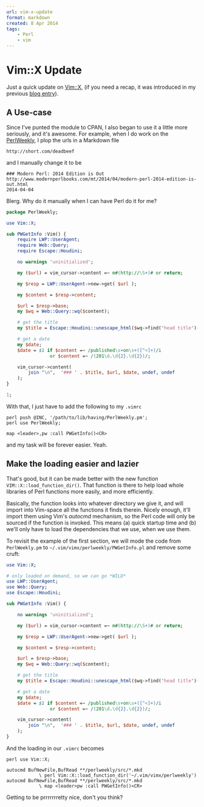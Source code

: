 ```yaml
---
url: vim-x-update
format: markdown
created: 8 Apr 2014
tags:
    - Perl
    - vim
---
```


# Vim::X Update

Just a quick update on [Vim::X](gh:yanick/Vim-X), (if you need
a recap, it was introduced in my previous [blog entry](blog:vim-x)).

## A Use-case

Since I've punted the module to CPAN, I also began to use it a little more seriously,
and it's awesome. For example, when I do work on the
[PerlWeekly](http://perlweekly.com), I plop the urls in a Markdown file

	http://short.com/deadbeef

and I manually change it to be

```
### Modern Perl: 2014 Edition is Out
http://www.modernperlbooks.com/mt/2014/04/modern-perl-2014-edition-is-out.html
2014-04-04
```

Blerg. Why do it manually when I can have Perl do it for me?

``` perl
package PerlWeekly;

use Vim::X;

sub PWGetInfo :Vim() {
    require LWP::UserAgent;
    require Web::Query;
    require Escape::Houdini;

    no warnings 'uninitialized';

    my ($url) = vim_cursor->content =~ m#(http://\S+)# or return;

    my $resp = LWP::UserAgent->new->get( $url );

    my $content = $resp->content;

    $url = $resp->base;
    my $wq = Web::Query::wq($content);

    # get the title
    my $title = Escape::Houdini::unescape_html($wq->find('head title')->html);

    # get a date
    my $date;
    $date = $1 if $content =~ /published\s+on\s+([^<]+)/i
                or $content =~ /(201\d.\d{2}.\d{2})/;

    vim_cursor->content( 
        join "\n",  '### ' . $title, $url, $date, undef, undef 
    );
}

1;
```

With that, I just have to add the following to my `.vimrc`

```
perl push @INC, '/path/to/lib/having/PerlWeekly.pm';
perl use PerlWeekly;

map <leader>,pw :call PWGetInfo()<CR>
```

and my task will be forever easier. Yeah.

## Make the loading easier and lazier

That's good, but it can be made better with the new 
function `VIM::X::load_function_dir()`. That function is there to help
load whole libraries of Perl functions more easily, and more
efficiently.

Basically, the function looks into whatever directory we give it, and will import into Vim-space all
the functions it finds therein. Nicely enough, it'll import them
using Vim's *autocmd* mechanism, so the Perl code will only be sourced
if the function is invoked. This means (a) quick startup time and (b) we'll
only have to load the dependencies that we use, when we use them.

To revisit the example of the first section, we will mode the code from
`PerlWeekly.pm` to `~/.vim/vimx/perlweekly/PWGetInfo.pl` and remove some cruft:

``` perl
use Vim::X;

# only loaded on demand, so we can go *WILD*
use LWP::UserAgent;
use Web::Query;
use Escape::Houdini;

sub PWGetInfo :Vim() {

    no warnings 'uninitialized';

    my ($url) = vim_cursor->content =~ m#(http://\S+)# or return;

    my $resp = LWP::UserAgent->new->get( $url );

    my $content = $resp->content;

    $url = $resp->base;
    my $wq = Web::Query::wq($content);

    # get the title
    my $title = Escape::Houdini::unescape_html($wq->find('head title')->html);

    # get a date
    my $date;
    $date = $1 if $content =~ /published\s+on\s+([^<]+)/i
                or $content =~ /(201\d.\d{2}.\d{2})/;

    vim_cursor->content( 
        join "\n",  '### ' . $title, $url, $date, undef, undef 
    );
}
```

And the loading in our `.vimrc` becomes

```
perl use Vim::X;

autocmd BufNewFile,BufRead **/perlweekly/src/*.mkd
            \ perl Vim::X::load_function_dir('~/.vim/vimx/perlweekly')
autocmd BufNewFile,BufRead **/perlweekly/src/*.mkd
            \ map <leader>pw :call PWGetInfo()<CR>
```

Getting to be prrrrrrretty nice, don't you think?
